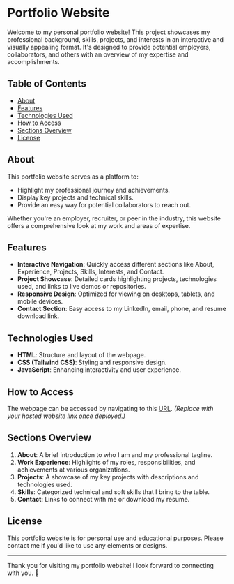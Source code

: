 # Portfolio Website

Welcome to my personal portfolio website! This project showcases my professional background, skills, projects, and interests in an interactive and visually appealing format. It's designed to provide potential employers, collaborators, and others with an overview of my expertise and accomplishments.

## Table of Contents
- [About](#about)
- [Features](#features)
- [Technologies Used](#technologies-used)
- [How to Access](#how-to-access)
- [Sections Overview](#sections-overview)
- [License](#license)

## About
This portfolio website serves as a platform to:
- Highlight my professional journey and achievements.
- Display key projects and technical skills.
- Provide an easy way for potential collaborators to reach out.

Whether you're an employer, recruiter, or peer in the industry, this website offers a comprehensive look at my work and areas of expertise.

## Features
- **Interactive Navigation**: Quickly access different sections like About, Experience, Projects, Skills, Interests, and Contact.
- **Project Showcase**: Detailed cards highlighting projects, technologies used, and links to live demos or repositories.
- **Responsive Design**: Optimized for viewing on desktops, tablets, and mobile devices.
- **Contact Section**: Easy access to my LinkedIn, email, phone, and resume download link.

## Technologies Used
- **HTML**: Structure and layout of the webpage.
- **CSS (Tailwind CSS)**: Styling and responsive design.
- **JavaScript**: Enhancing interactivity and user experience.

## How to Access
The webpage can be accessed by navigating to this [URL](https://devbot6.github.io/websiteV3/index.html). *(Replace with your hosted website link once deployed.)*

## Sections Overview
1. **About**: A brief introduction to who I am and my professional tagline.
2. **Work Experience**: Highlights of my roles, responsibilities, and achievements at various organizations.
3. **Projects**: A showcase of my key projects with descriptions and technologies used.
4. **Skills**: Categorized technical and soft skills that I bring to the table.
6. **Contact**: Links to connect with me or download my resume.


## License
This portfolio website is for personal use and educational purposes. Please contact me if you'd like to use any elements or designs.

---

Thank you for visiting my portfolio website! I look forward to connecting with you. 🎉
